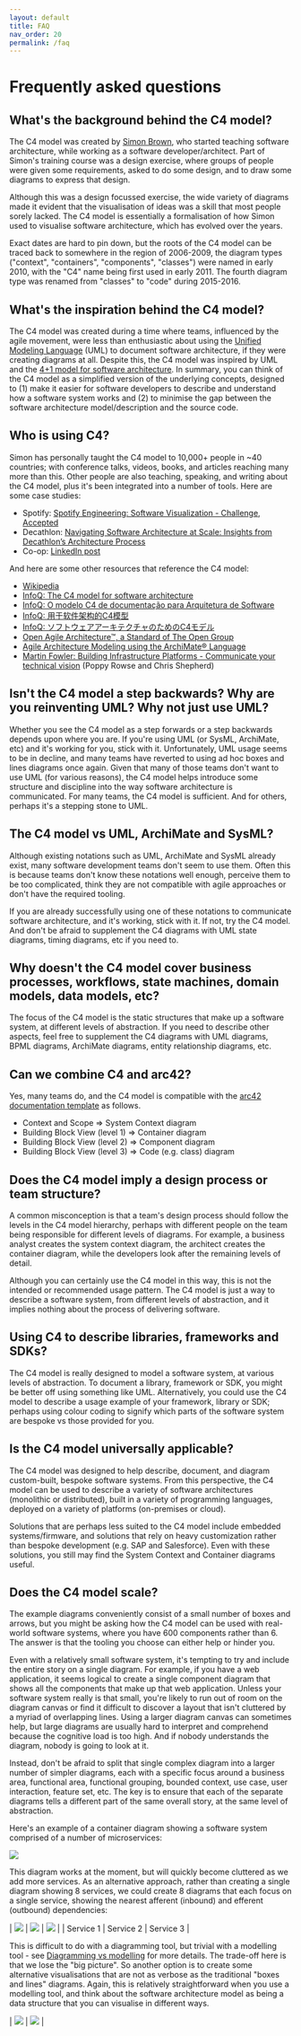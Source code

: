 ```yaml
---
layout: default
title: FAQ
nav_order: 20
permalink: /faq
---
```


# Frequently asked questions

## What's the background behind the C4 model?

The C4 model was created by [Simon Brown](http://simonbrown.je), who started teaching software architecture,
while working as a software developer/architect. Part of Simon's training course was a design exercise,
where groups of people were given some requirements, asked to do some design, and to draw some diagrams to express
that design.

Although this was a design focussed exercise, the wide variety of diagrams made it evident that the visualisation
of ideas was a skill that most people sorely lacked. The C4 model is essentially a formalisation of how Simon used
to visualise software architecture, which has evolved over the years.

Exact dates are hard to pin down, but the roots of the C4 model can be traced back to somewhere in the region
of 2006-2009, the diagram types ("context", "containers", "components", "classes") were named in early 2010,
with the "C4" name being first used in early 2011. The fourth diagram type was renamed from "classes" to "code"
during 2015-2016.

## What's the inspiration behind the C4 model?

The C4 model was created during a time where teams, influenced by the agile movement, were less than enthusiastic
about using the [Unified Modeling Language](https://en.wikipedia.org/wiki/Unified_Modeling_Language) (UML) to document
software architecture, if they were creating diagrams at all. Despite this, the C4 model was inspired by UML and
the [4+1 model for software architecture](https://en.wikipedia.org/wiki/4%2B1_architectural_view_model).
In summary, you can think of the C4 model as a simplified version of the underlying concepts, designed to
(1) make it easier for software developers to describe and understand how a software system works and
(2) to minimise the gap between the software architecture model/description and the source code.

## Who is using C4?

Simon has personally taught the C4 model to 10,000+ people in ~40 countries;
with conference talks, videos, books, and articles reaching many more than this.
Other people are also teaching, speaking, and writing about the C4 model,
plus it's been integrated into a number of tools. Here are some case studies:

- Spotify: [Spotify Engineering: Software Visualization - Challenge, Accepted](https://engineering.atspotify.com/2022/07/software-visualization-challenge-accepted/)
- Decathlon: [Navigating Software Architecture at Scale: Insights from Decathlon’s Architecture Process](https://www.infoq.com/news/2024/07/decathlon-architecture-process/)
- Co-op: [LinkedIn post](https://www.linkedin.com/posts/popovdenys_diagramming-platforms-architecture-activity-7220039863813763073-1XQ3/)

And here are some other resources that reference the C4 model:

- [Wikipedia](https://en.wikipedia.org/wiki/C4_model)
- [InfoQ: The C4 model for software architecture](https://www.infoq.com/articles/C4-architecture-model)
- [InfoQ: O modelo C4 de documentação para Arquitetura de Software](https://www.infoq.com/br/articles/C4-architecture-model)
- [InfoQ: 用于软件架构的C4模型](https://www.infoq.com/cn/articles/C4-architecture-model)
- [InfoQ: ソフトウェアアーキテクチャのためのC4モデル](https://www.infoq.com/jp/articles/C4-architecture-model)
- [Open Agile Architecture™, a Standard of The Open Group](https://publications.opengroup.org/c208)
- [Agile Architecture Modeling using the ArchiMate® Language](https://publications.opengroup.org/g20e)
- [Martin Fowler: Building Infrastructure Platforms - Communicate your technical vision](https://martinfowler.com/articles/building-infrastructure-platform.html#CommunicateYourTechnicalVision) (Poppy Rowse and Chris Shepherd)

## Isn't the C4 model a step backwards? Why are you reinventing UML? Why not just use UML?

Whether you see the C4 model as a step forwards or a step backwards depends upon where you are. If you're using UML
(or SysML, ArchiMate, etc) and it's working for you, stick with it. Unfortunately, UML usage seems to be in decline, 
and many teams have reverted to using ad hoc boxes and lines diagrams once again. Given that many of those teams don't 
want to use UML (for various reasons), the C4 model helps introduce some structure and discipline into the way software 
architecture is communicated. For many teams, the C4 model is sufficient. And for others, perhaps it's a stepping stone 
to UML.

## The C4 model vs UML, ArchiMate and SysML?

Although existing notations such as UML, ArchiMate and SysML already exist, many software development teams don't
seem to use them. Often this is because teams don't know these notations well enough, perceive them to be too
complicated, think they are not compatible with agile approaches or don't have the required tooling.

If you are already successfully using one of these notations to communicate software architecture, and it's working,
stick with it. If not, try the C4 model. And don't be afraid to supplement the C4 diagrams with UML state diagrams,
timing diagrams, etc if you need to.

## Why doesn't the C4 model cover business processes, workflows, state machines, domain models, data models, etc?

The focus of the C4 model is the static structures that make up a software system, at different levels of abstraction. 
If you need to describe other aspects, feel free to supplement the C4 diagrams with UML diagrams, BPML diagrams, 
ArchiMate diagrams, entity relationship diagrams, etc.

## Can we combine C4 and arc42?

Yes, many teams do, and the C4 model is compatible with the [arc42 documentation template](http://arc42.org) as follows.

- Context and Scope => System Context diagram
- Building Block View (level 1) => Container diagram
- Building Block View (level 2) => Component diagram
- Building Block View (level 3) => Code (e.g. class) diagram

## Does the C4 model imply a design process or team structure?

A common misconception is that a team's design process should follow the levels in the C4 model hierarchy, perhaps 
with different people on the team being responsible for different levels of diagrams. For example, a business analyst 
creates the system context diagram, the architect creates the container diagram, while the developers look after the 
remaining levels of detail.

Although you can certainly use the C4 model in this way, this is not the intended or recommended usage pattern. The 
C4 model is just a way to describe a software system, from different levels of abstraction, and it implies nothing 
about the process of delivering software.

## Using C4 to describe libraries, frameworks and SDKs?

The C4 model is really designed to model a software system, at various levels of abstraction. To document a library,
framework or SDK, you might be better off using something like UML. Alternatively, you could use the C4 model to
describe a usage example of your framework, library or SDK; perhaps using colour coding to signify which parts of
the software system are bespoke vs those provided for you.

## Is the C4 model universally applicable?

The C4 model was designed to help describe, document, and diagram custom-built, bespoke software systems. From this 
perspective, the C4 model can be used to describe a variety of software architectures (monolithic or distributed), 
built in a variety of programming languages, deployed on a variety of platforms (on-premises or cloud).

Solutions that are perhaps less suited to the C4 model include embedded systems/firmware, and solutions that rely on 
heavy customization rather than bespoke development (e.g. SAP and Salesforce). Even with these solutions, you still may 
find the System Context and Container diagrams useful.

## Does the C4 model scale?

The example diagrams conveniently consist of a small number of boxes and arrows, but you might be asking how the C4 model
can be used with real-world software systems, where you have 600 components rather than 6.
The answer is that the tooling you choose can either help or hinder you.

Even with a relatively small software system, it's tempting to try and include the entire story on a single diagram.
For example, if you have a web application, it seems logical to create a single component diagram that shows all
the components that make up that web application. Unless your software system really is that small, you're likely to
run out of room on the diagram canvas or find it difficult to discover a layout that isn't cluttered by a myriad of
overlapping lines. Using a larger diagram canvas can sometimes help, but large diagrams are usually hard to interpret
and comprehend because the cognitive load is too high. And if nobody understands the diagram, nobody is going to look
at it.

Instead, don't be afraid to split that single complex diagram into a larger number of simpler diagrams, each with a
specific focus around a business area, functional area, functional grouping, bounded context, use case, user
interaction, feature set, etc. The key is to ensure that each of the separate diagrams tells a different part of the
same overall story, at the same level of abstraction.

Here's an example of a container diagram showing a software system comprised of a number of microservices:

[![](/images/scale-1.png)](/images/scale-1.png)

This diagram works at the moment, but will quickly become cluttered as we add more services. As an alternative approach,
rather than creating a single diagram showing 8 services, we could create 8 diagrams that each focus on a single service,
showing the nearest afferent (inbound) and efferent (outbound) dependencies:

| [![](/images/scale-2.png)](/images/scale-2.png) | [![](/images/scale-3.png)](/images/scale-3.png) | [![](/images/scale-4.png)](/images/scale-4.png) |
| Service 1 | Service 2 | Service 3 |

This is difficult to do with a diagramming tool, but trivial with a modelling tool -
see [Diagramming vs modelling](/tooling#diagramming-vs-modelling) for more details.
The trade-off here is that we lose the "big picture". So another option is to create some
alternative visualisations that are not as verbose as the traditional "boxes and lines" diagrams.
Again, this is relatively straightforward when you use a modelling tool, and think about the software architecture
model as being a data structure that you can visualise in different ways.

| [![](/images/scale-5.png)](/images/scale-5.png) | [![](/images/scale-6.png)](/images/scale-6.png) |